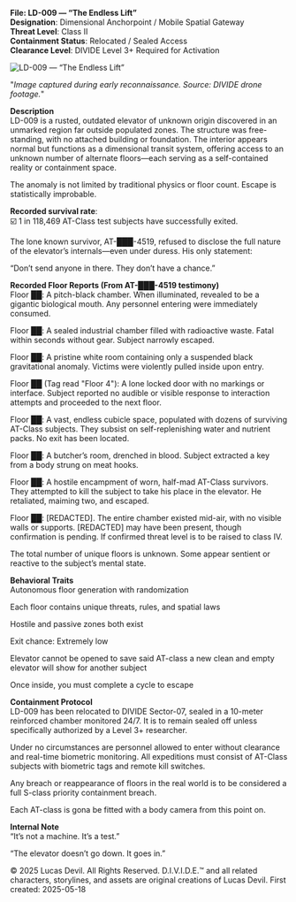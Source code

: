 **File: LD-009 — “The Endless Lift”**   
**Designation**: Dimensional Anchorpoint / Mobile Spatial Gateway  
**Threat Level**: Class II   
**Containment Status**: Relocated / Sealed Access  
**Clearance Level**: DIVIDE Level 3+ Required for Activation   


![LD-009 — “The Endless Lift”](https://pbs.twimg.com/media/GrOxfRpXwAAgWPP?format=jpg&name=large)

"*Image captured during early reconnaissance. Source: DIVIDE drone footage.*"

**Description**     
LD-009 is a rusted, outdated elevator of unknown origin discovered in an unmarked region far outside populated zones. The structure was free-standing, with no attached building or foundation. The interior appears normal but functions as a dimensional transit system, offering access to an unknown number of alternate floors—each serving as a self-contained reality or containment space.  

The anomaly is not limited by traditional physics or floor count. Escape is statistically improbable.

**Recorded survival rate**:   
☑️ 1 in 118,469 AT-Class test subjects have successfully exited.

The lone known survivor, AT-███-4519, refused to disclose the full nature of the elevator’s internals—even under duress. His only statement:

“Don’t send anyone in there. They don’t have a chance.”

**Recorded Floor Reports (From AT-███-4519 testimony)**   
Floor ██: A pitch-black chamber. When illuminated, revealed to be a gigantic biological mouth. Any personnel entering were immediately consumed.

Floor ██: A sealed industrial chamber filled with radioactive waste. Fatal within seconds without gear. Subject narrowly escaped.

Floor ██: A pristine white room containing only a suspended black gravitational anomaly. Victims were violently pulled inside upon entry.

Floor ██ (Tag read "Floor 4"): A lone locked door with no markings or interface. Subject reported no audible or visible response to interaction attempts and proceeded to the next floor.

Floor ██: A vast, endless cubicle space, populated with dozens of surviving AT-Class subjects. They subsist on self-replenishing water and nutrient packs. No exit has been located.

Floor ██: A butcher’s room, drenched in blood. Subject extracted a key from a body strung on meat hooks.

Floor ██: A hostile encampment of worn, half-mad AT-Class survivors. They attempted to kill the subject to take his place in the elevator. He retaliated, maiming two, and escaped.

Floor ██: [REDACTED]. The entire chamber existed mid-air, with no visible walls or supports. [REDACTED] may have been present, though confirmation is pending. If confirmed threat level is to be raised to class IV.

The total number of unique floors is unknown. Some appear sentient or reactive to the subject’s mental state.

**Behavioral Traits**   
Autonomous floor generation with randomization

Each floor contains unique threats, rules, and spatial laws


Hostile and passive zones both exist

Exit chance: Extremely low

Elevator cannot be opened to save said AT-class a new clean and empty elevator will show for another subject

Once inside, you must complete a cycle to escape

**Containment Protocol**   
LD-009 has been relocated to DIVIDE Sector-07, sealed in a 10-meter reinforced chamber monitored 24/7. It is to remain sealed off unless specifically authorized by a Level 3+ researcher.

Under no circumstances are personnel allowed to enter without clearance and real-time biometric monitoring. All expeditions must consist of AT-Class subjects with biometric tags and remote kill switches.

Any breach or reappearance of floors in the real world is to be considered a full S-class priority containment breach.  

Each AT-class is gona be fitted with a body camera from this point on.  

**Internal Note**   
“It’s not a machine. It’s a test.”

“The elevator doesn’t go down. It goes in.”









© 2025 Lucas Devil. All Rights Reserved. D.I.V.I.D.E.™ and all related characters, storylines, and assets are original creations of Lucas Devil. First created: 2025-05-18
